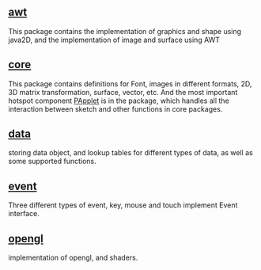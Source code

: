 

## [awt](./awt)
This package contains the implementation of graphics and shape using java2D, and the implementation of image and surface using AWT

## [core](./core)
This package contains definitions for Font, images in different formats, 2D, 3D matrix transformation, surface, vector, etc. 
And the most important hotspot component [PApplet](./core/PApplet.java) is in the package, which handles all the interaction between sketch and other functions in core packages.

## [data](./data)
storing data object, and lookup tables for different types of data, as well as some supported functions.

## [event](./event)
Three different types of event, key, mouse and touch implement Event interface.

## [opengl](./opengl)
implementation of opengl, and shaders.
